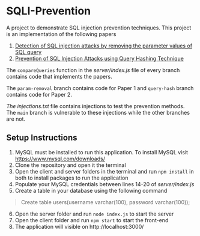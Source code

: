 # SQLI-Prevention
A project to demonstrate SQL injection prevention techniques. This project is an implementation of the following papers

 1. [Detection of SQL injection attacks by removing the parameter values
    of SQL query](https://ieeexplore.ieee.org/document/8398896)
 2. [Prevention of SQL Injection Attacks using Query Hashing Technique](https://ieeexplore.ieee.org/document/9581804)
 
 The `compareQueries` function in the *server/index.js* file of every branch contains code that implements the papers.
 
 The `param-removal` branch contains code for Paper 1 and `query-hash` branch contains code for Paper 2.

*The injections.txt* file contains injections to test the prevention methods. The `main` branch is vulnerable to these injections while the other branches are not.

## Setup Instructions

 1. MySQL must be installed to run this application. To install MySQL visit https://www.mysql.com/downloads/
 2. Clone the repository and open it the terminal
 3. Open the client and server folders in the terminal and run `npm install` in both 	to install packages to run the application
 4. Populate your MySQL credentials between lines 14-20 of *server/index.js* 
 5.  Create a table in your database using the following command
> Create table users(username varchar(100), password varchar(100));
 6. Open the server folder and run `node index.js` to start the server
 7. Open the client folder and run `npm start` to start the front-end
 8. The application will visible on http://localhost:3000/
